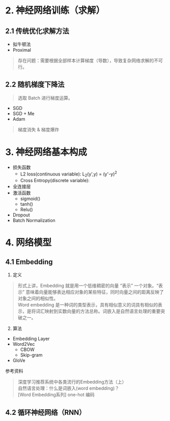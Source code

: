 # 2. 神经网络训练（求解）
## 2.1 传统优化求解方法
- 拟牛顿法
- Proximal
> 存在问题：需要根据全部样本计算梯度（导数），导致复杂网络求解的不可行。
## 2.2 随机梯度下降法
> 选取 Batch 进行梯度运算。
- SGD
- SGD + Me
- Adam
> 梯度消失 & 梯度爆炸

# 3. 神经网络基本构成
- 损失函数
  - L2 loss(continuous variable): L<sub>2</sub>(y',y) = (y'-y)<sup>2</sup>
  - Cross Entropy(discrete variable): 
- 全连接层
- 激活函数
  - sigmoid()
  - tanh()
  - Relu()
- Dropout
- Batch Normalization

# 4. 网络模型
## 4.1 Embedding
1. 定义
> 形式上讲，Embedding 就是用一个低维稠密的向量 “表示” 一个对象。“表示” 意味着向量能够表达相应对象的某些特征，同时向量之间的距离反映了对象之间的相似性。  
> Word embedding 是一种词的类型表示，具有相似意义的词具有相似的表示，是将词汇映射到实数向量的方法总称。词嵌入是自然语言处理的重要突破之一。
2. 算法
- Embedding Layer
- Word2Vec
  - CBOW
  - Skip-gram
- GloVe

参考资料
> 深度学习推荐系统中各类流行的Embedding方法（上）  
> 自然语言处理：什么是词嵌入(word embedding)？  
> \[Word Embedding系列] one-hot 编码  

## 4.2 循环神经网络（RNN）

